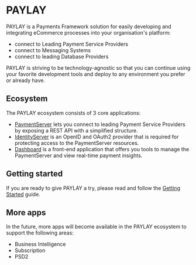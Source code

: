 PAYLAY
======
PAYLAY is a Payments Framework solution for easily developing and integrating eCommerce processes into your organisation's platform:
- connect to Leading Payment Service Providers
- connect to Messaging Systems
- connect to leading Database Providers

PAYLAY is striving to be technology-agnostic so that you can continue using your favorite development tools and deploy to any environment you prefer or already have.

## Ecosystem
The PAYLAY ecosystem consists of 3 core applications:
- [PaymentServer](paymentserver/readme.md) lets you connect to leading Payment Service Providers by exposing a REST API with a simplified structure.
- [IdentityServer](identityserver/readme.md) is an OpenID and OAuth2 provider that is required for protecting access to the PaymentServer resources.
- [Dashboard](dashboard/readme.md) is a front-end application that offers you tools to manage the PaymentServer and view real-time payment insights.

## Getting started
If you are ready to give PAYLAY a try, please read and follow the [Getting Started](getting-started.md) guide.

## More apps
In the future, more apps will become available in the PAYLAY ecosystem to support the following areas:
- Business Intelligence
- Subscription
- PSD2